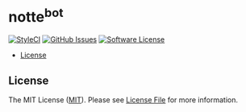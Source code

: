 <h1>notte<sup>bot</sup></h1>

[![StyleCI][ico-styleci]][link-styleci]
[![GitHub Issues][ico-github-issues]][link-github-issues]
[![Software License][ico-license]](LICENSE)

- [License](#license)

## License


The MIT License ([MIT](https://opensource.org/licenses/MIT)). Please see [License File](LICENSE) for more information.

<!-- Icons -->

[ico-license]: https://img.shields.io/github/license/mashape/apistatus.svg

[ico-styleci]: https://styleci.io/repos/505920154/shield?branch=develop&style=flat
[link-styleci]: https://styleci.io/repos/505920154

[ico-github-issues]: https://img.shields.io/github/issues/finagin/notte-bot
[link-github-issues]: https://github.com/finagin/notte-bot/issues

